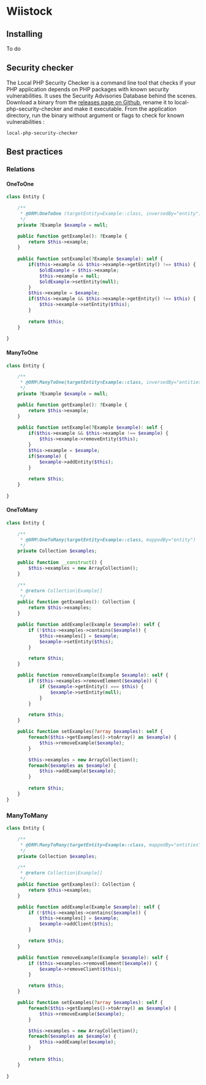 # Wiistock

## Installing

To do

## Security checker

The Local PHP Security Checker is a command line tool that checks if your PHP application depends on PHP packages with known security vulnerabilities.
It uses the Security Advisories Database behind the scenes. Download a binary from
the [releases page on Github](https://github.com/fabpot/local-php-security-checker/releases), rename it to local-php-security-checker and make it
executable. From the application directory, run the binary without argument or flags to check for known vulnerabilities :

```
local-php-security-checker
```

## Best practices

### Relations

#### OneToOne

```php
class Entity {

    /**
     * @ORM\OneToOne (targetEntity=Example::class, inversedBy="entity")
     */
    private ?Example $example = null;

    public function getExample(): ?Example {
        return $this->example;
    }
    
    public function setExample(?Example $example): self {
        if($this->example && $this->example->getEntity() !== $this) {
            $oldExample = $this->example;
            $this->example = null;
            $oldExample->setEntity(null);
        }
        $this->example = $example;
        if($this->example && $this->example->getEntity() !== $this) {
            $this->example->setEntity($this);
        }
    
        return $this;
    }
    
}
```

#### ManyToOne

```php
class Entity {

    /**
     * @ORM\ManyToOne(targetEntity=Example::class, inversedBy="entities")
     */
    private ?Example $example = null;

    public function getExample(): ?Example {
        return $this->example;
    }
    
    public function setExample(?Example $example): self {
        if($this->example && $this->example !== $example) {
            $this->example->removeEntity($this);
        }
        $this->example = $example;
        if($example) {
            $example->addEntity($this);
        }
    
        return $this;
    }
    
}
```

#### OneToMany

```php
class Entity {

    /**
     * @ORM\OneToMany(targetEntity=Example::class, mappedBy="entity")
     */
    private Collection $examples;
    
    public function __construct() {
        $this->examples = new ArrayCollection();
    }

    /**
     * @return Collection|Example[]
     */
    public function getExamples(): Collection {
        return $this->examples;
    }

    public function addExample(Example $example): self {
        if (!$this->examples->contains($example)) {
            $this->examples[] = $example;
            $example->setEntity($this);
        }

        return $this;
    }

    public function removeExample(Example $example): self {
        if ($this->examples->removeElement($example)) {
            if ($example->getEntity() === $this) {
                $example->setEntity(null);
            }
        }

        return $this;
    }

    public function setExamples(?array $examples): self {
        foreach($this->getExamples()->toArray() as $example) {
            $this->removeExample($example);
        }

        $this->examples = new ArrayCollection();
        foreach($examples as $example) {
            $this->addExample($example);
        }
        
        return $this;
    }
}
```

### ManyToMany

```php
class Entity {

    /**
     * @ORM\ManyToMany(targetEntity=Example::class, mappedBy="entities")
     */
    private Collection $examples;

    /**
     * @return Collection|Example[]
     */
    public function getExamples(): Collection {
        return $this->examples;
    }

    public function addExample(Example $example): self {
        if (!$this->examples->contains($example)) {
            $this->examples[] = $example;
            $example->addClient($this);
        }

        return $this;
    }

    public function removeExample(Example $example): self {
        if ($this->examples->removeElement($example)) {
            $example->removeClient($this);
        }

        return $this;
    }

    public function setExamples(?array $examples): self {
        foreach($this->getExamples()->toArray() as $example) {
            $this->removeExample($example);
        }

        $this->examples = new ArrayCollection();
        foreach($examples as $example) {
            $this->addExample($example);
        }
        
        return $this;
    }
    
}
```
